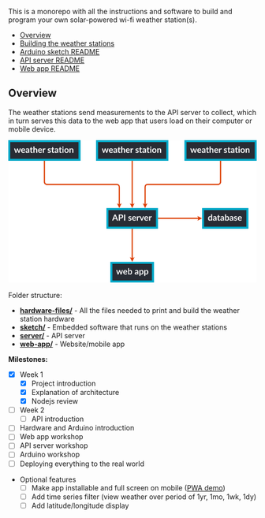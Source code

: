 This is a monorepo with all the instructions and software to build and program your own solar-powered wi-fi weather station(s).

- [Overview](#overview)
- [Building the weather stations](hardware-files/README.md)
- [Arduino sketch README](sketch/README.md)
- [API server README](server/README.md)
- [Web app README](web-app/README.md)

## Overview

The weather stations send measurements to the API server to collect, which in turn serves this data to the web app that users load on their computer or mobile device.

![diagram overviewing the software architecture](./diagram.svg)

<!-- (Flowchart generated using [gojs](https://gojs.net/latest/samples/flowchart.html). Load `diagram.json` onto their site to generate a new svg.) -->

Folder structure:

- **[hardware-files/](hardware-files/)** - All the files needed to print and build the weather station hardware
- **[sketch/](sketch/)** - Embedded software that runs on the weather stations
- **[server/](server/)** - API server
- **[web-app/](web-app/)** - Website/mobile app

**Milestones:**

- [x] Week 1
  - [x] Project introduction
  - [x] Explanation of architecture
  - [x] Nodejs review
- [ ] Week 2
  - [ ] API introduction
- [ ] Hardware and Arduino introduction
- [ ] Web app workshop
- [ ] API server workshop
- [ ] Arduino workshop
- [ ] Deploying everything to the real world
- Optional features
  - [ ] Make app installable and full screen on mobile ([PWA demo](https://youtu.be/S7TIVG5F2xw))
  - [ ] Add time series filter (view weather over period of 1yr, 1mo, 1wk, 1dy)
  - [ ] Add latitude/longitude display
